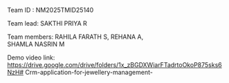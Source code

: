 Team ID : NM2025TMID25140

Team lead: 
SAKTHI PRIYA R

Team members:
RAHILA FARATH S,
REHANA A,  
SHAMLA NASRIN M 
              
Demo video link:
https://drive.google.com/drive/folders/1x_zBGDXWiarFTadrtoOkoP875sks6NzH# Crm-application-for-jewellery-management-




